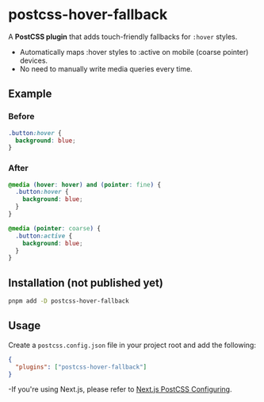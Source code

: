 # postcss-hover-fallback

A **PostCSS plugin** that adds touch-friendly fallbacks for `:hover` styles.

- Automatically maps :hover styles to :active on mobile (coarse pointer) devices.
- No need to manually write media queries every time.

## Example

### Before

```css
.button:hover {
  background: blue;
}
```

### After

```css
@media (hover: hover) and (pointer: fine) {
  .button:hover {
    background: blue;
  }
}

@media (pointer: coarse) {
  .button:active {
    background: blue;
  }
}
```

## Installation (not published yet)

```bash
pnpm add -D postcss-hover-fallback
```

## Usage

Create a `postcss.config.json` file in your project root and add the following:

```json
{
  "plugins": ["postcss-hover-fallback"]
}
```

-If you're using Next.js, please refer to [Next.js PostCSS Configuring](https://nextjs.org/docs/pages/building-your-application/configuring/post-css).

